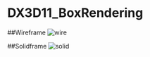 # DX3D11_BoxRendering

##Wireframe
![wire](https://cloud.githubusercontent.com/assets/13383741/20699033/69af3c28-b648-11e6-858f-d597ee8bc7db.PNG)

##Solidframe
![solid](https://cloud.githubusercontent.com/assets/13383741/20699041/729b2a22-b648-11e6-9493-e2e914df0cd5.PNG)


